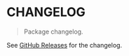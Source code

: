 # CHANGELOG

> Package changelog.

See [GitHub Releases](https://github.com/stdlib-js/constants-int32-num-bytes/releases) for the changelog.